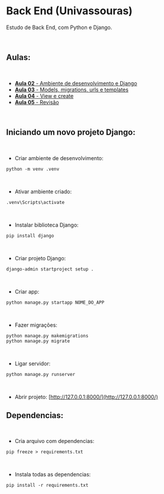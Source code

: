 # Back End (Univassouras)
Estudo de Back End, com Python e Django.

<br>

## Aulas:

<br>

* [**Aula 02** - Ambiente de desenvolvimento e Django](https://github.com/Leandro-Cardoso/Univassouras-BackEnd/tree/main/aula02)
* [**Aula 03** - Models, migrations, urls e templates](https://github.com/Leandro-Cardoso/Univassouras-BackEnd/tree/main/aula03)
* [**Aula 04** - View e create](https://github.com/Leandro-Cardoso/Univassouras-BackEnd/tree/main/aula04)
* [**Aula 05** - Revisão](https://github.com/Leandro-Cardoso/Univassouras-BackEnd/tree/main/aula05)

<br>

## Iniciando um novo projeto Django:

<br>

* Criar ambiente de desenvolvimento:
```[cmd]
python -m venv .venv
```

<br>

* Ativar ambiente criado:
```[cmd]
.venv\Scripts\activate
```

<br>

* Instalar biblioteca Django:
```[cmd]
pip install django
```

<br>

* Criar projeto Django:
```[cmd]
django-admin startproject setup .
```

<br>

* Criar app:
```[cmd]
python manage.py startapp NOME_DO_APP
```

<br>

* Fazer migrações:
```[cmd]
python manage.py makemigrations
python manage.py migrate
```

<br>

* Ligar servidor:
```[cmd]
python manage.py runserver
```

<br>

* Abrir projeto:
[http://127.0.0.1:8000/](http://127.0.0.1:8000/)

## Dependencias:

<br>

* Cria arquivo com dependencias:
```[cmd]
pip freeze > requirements.txt
```

<br>

* Instala todas as dependencias:
```[cmd]
pip install -r requirements.txt
```
